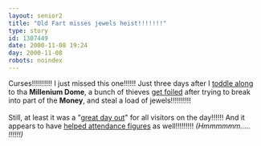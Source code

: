 ```yaml
---
layout: senior2
title: "Old Fart misses jewels heist!!!!!!!"
type: story
id: 1307449
date: 2000-11-08 19:24
day: 2000-11-08
robots: noindex
---
```

Curses!!!!!!!!!! I just missed this one!!!!!! Just three days after I <a href="http://seniorcitizen.blogspot.com/archives/2000_10_29_seniorcitizen_archive.html#1266778">toddle along</a> to tha <b>Millenium Dome</b>, a bunch of thieves <a href="http://news.bbc.co.uk/hi/english/uk/newsid_1010000/1010974.stm">get foiled</a> after trying to break into part of the <b>Money</b>, and steal a load of jewels!!!!!!!!!! <br/> <br/>Still, at least it was a "<a href="http://www.theherald.co.uk/news/archive/8-11-19100-1-31-42.html">great day out</a>" for all visitors on the day!!!!!! And it appears to have <a href="http://news.bbc.co.uk/hi/english/uk/newsid_1012000/1012193.stm">helped attendance figures</a> as well!!!!!!!!! <i>(Hmmmmmm..... !!!!!!)</i>
